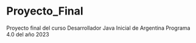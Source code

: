 # Proyecto_Final
Proyecto final del curso Desarrollador Java Inicial de Argentina Programa 4.0 del año 2023
